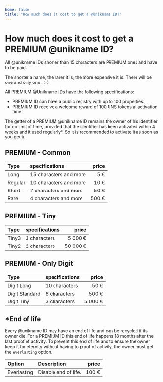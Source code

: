 ```yaml
---
home: false
title: "How much does it cost to get a @unikname ID?"
---
```


# How much does it cost to get a PREMIUM @unikname ID?

All @unikname IDs shorter than 15 characters are PREMIUM ones and have to be paid. 

The shorter a name, the rarer it is, the more expensive it is. There will be one and only one <un id="@bob"/>. :-) 

All PREMIUM @Unikname IDs have the following specifications: 
- PREMIUM ID can have a public registry with up to 100 properties. 
- PREMIUM ID receive a welcome reward of 100 UNS tokens at activation time.

The getter of a PREMIUM @unikname ID remains the owner of his identifier for no limit of time, provided that the identifier has been activated within 4 weeks and it used regularly*. So it is recommended to activate it as soon as you get it.

## PREMIUM - Common

| Type | specifications | price |
| :- | :- | -: |
| Long | 15 characters and more | 5 € |
| Regular | 10 characters and more | 10 € |
| Short | 7 characters and more | 50 € |
| Rare | 4 characters and more | 500 € |

## PREMIUM - Tiny

| Type | specifications | price |
| :- | :- | -: |
| Tiny3  | 3 characters | 5 000 € |
| Tiny2  | 2 characters | 50 000 € |

## PREMIUM - Only Digit

| Type | specifications | price |
| :- | :- | -: |
| Digit Long  | 10 characters | 50 € |
| Digit Standard  | 6 characters | 500 € |
| Digit Tiny  | 3 characters | 5 000 € |

## *End of life

Every @unikname ID may have an end of life and can be recycled if its owner die. For a PREMIUM ID this end of life happens 18 months after the last proof of activity. To prevent this end of life and to ensure the owner keep it for eternity without having to proof of activity, the owner must get the `everlasting` option.

| Option | Description | price |
| :- | :- | -: |
| Everlasting  | Disable end of life. | 100 € |
